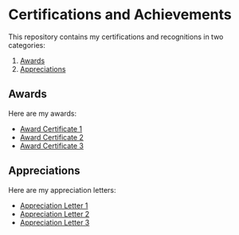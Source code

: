 # Certifications and Achievements

This repository contains my certifications and recognitions in two categories:

1. [Awards](#Awards)
2. [Appreciations](#Appreciations)

## Awards

Here are my awards:

- [Award Certificate 1](https://your-github-username.github.io/your-repo-name/awards/certificate1.pdf)
- [Award Certificate 2](https://your-github-username.github.io/your-repo-name/awards/certificate2.pdf)
- [Award Certificate 3](https://your-github-username.github.io/your-repo-name/awards/certificate3.pdf)

## Appreciations

Here are my appreciation letters:

- [Appreciation Letter 1](https://your-github-username.github.io/your-repo-name/appreciations/appreciation1.pdf)
- [Appreciation Letter 2](https://your-github-username.github.io/your-repo-name/appreciations/appreciation2.pdf)
- [Appreciation Letter 3](https://your-github-username.github.io/your-repo-name/appreciations/appreciation3.pdf)
